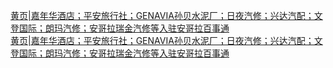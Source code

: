  
[黄页|嘉年华酒店；平安旅行社；GENAVIA孙贝水泥厂；日夜汽修；兴达汽配；文登国际；朗玛汽修；安哥拉瑞金汽修等入驻安哥拉百事通](http://www.dianyue.me/archives/588/wmyjh5buxcq1nykt/)  
[黄页|嘉年华酒店；平安旅行社；GENAVIA孙贝水泥厂；日夜汽修；兴达汽配；文登国际；朗玛汽修；安哥拉瑞金汽修等入驻安哥拉百事通](http://www.dianyue.me/archives/547/lmyohlj57wyhkx3j/)